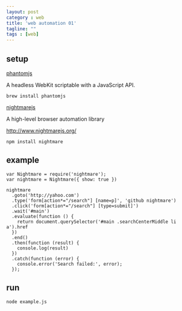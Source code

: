 ```yaml
---
layout: post
category : web
title: 'web automation 01'
tagline: ""
tags : [web]
---
```


## setup

[phantomjs](http://phantomjs.org/)

A headless WebKit scriptable with a JavaScript API.

```
brew install phantomjs
```

[nightmarejs](http://www.nightmarejs.org/)

A high-level browser automation library

http://www.nightmarejs.org/

```
npm install nightmare
```

<!--break-->

## example

```
var Nightmare = require('nightmare');
var nightmare = Nightmare({ show: true })

nightmare
  .goto('http://yahoo.com')
  .type('form[action*="/search"] [name=p]', 'github nightmare')
  .click('form[action*="/search"] [type=submit]')
  .wait('#main')
  .evaluate(function () {
    return document.querySelector('#main .searchCenterMiddle li a').href
  })
  .end()
  .then(function (result) {
    console.log(result)
  })
  .catch(function (error) {
    console.error('Search failed:', error);
  });
```

## run

```
node example.js
```